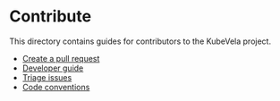 # Contribute

This directory contains guides for contributors to the KubeVela project.

* [Create a pull request](./create-pull-request.md)
* [Developer guide](./developer-guide.md)
* [Triage issues](./triage-issues.md)
* [Code conventions](./coding-conventions.md)
